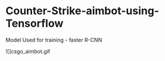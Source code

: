 # Counter-Strike-aimbot-using-Tensorflow

Model Used for training -  faster R-CNN

![]csgo_aimbot.gif